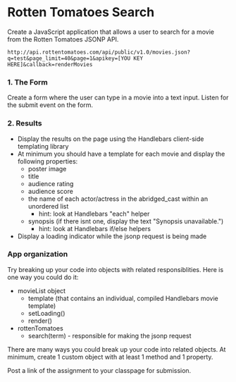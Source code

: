 Rotten Tomatoes Search
======================

Create a JavaScript application that allows a user to search for a movie from the Rotten Tomatoes JSONP API.

```
http://api.rottentomatoes.com/api/public/v1.0/movies.json?q=test&page_limit=40&page=1&apikey=[YOU KEY HERE]&callback=renderMovies
```

### 1. The Form

Create a form where the user can type in a movie into a text input. Listen for the submit event on the form.

### 2. Results

* Display the results on the page using the Handlebars client-side templating library
* At minimum you should have a template for each movie and display the following properties:
	* poster image
	* title
	* audience rating
	* audience score
	* the name of each actor/actress in the abridged_cast within an unordered list
		* hint: look at Handlebars "each" helper
	* synopsis (if there isnt one, display the text "Synopsis unavailable.")
		* hint: look at Handlebars if/else helpers
* Display a loading indicator while the jsonp request is being made

### App organization

Try breaking up your code into objects with related responsiblities. Here is one way you could do it:

* movieList object
	* template (that contains an individual, compiled Handlebars movie template) 
	* setLoading()
	* render() 
* rottenTomatoes
	* search(term) - responsible for making the jsonp request
	
There are many ways you could break up your code into related objects. At minimum, create 1 custom object with at least 1 method and 1 property.


Post a link of the assignment to your classpage for submission.
